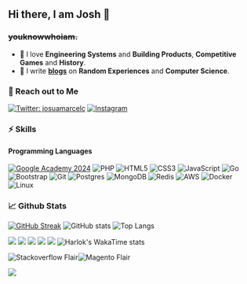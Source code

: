 ## Hi there, I am Josh 👋

### **~~youknowwhoiam.~~**

- 🌱 I love **Engineering Systems** and **Building Products**, **Competitive Games** and **History**. 
- 📜 I write **[blogs](https://josuamarcelc.com/blog)** on **Random Experiences** and **Computer Science**.

### 🤝 Reach out to Me

[![Twitter: josuamarcelc](https://img.shields.io/badge/josuamarcelc-%231DA1F2.svg?style=for-the-badge&logo=Twitter&logoColor=white)](https://twitter.com/josuamarcelc)
[![Instagram](https://img.shields.io/badge/josuamarcelc-%23E4405F.svg?style=for-the-badge&logo=Instagram&logoColor=white)](https://www.instagram.com/josuamarcelc/)

### ⚡ Skills
#### Programming Languages


[![Google Academy 2024](https://img.shields.io/badge/google-academy-red)](https://www.cloudskillsboost.google/public_profiles/3e3958b8-4f82-4bdf-9c41-497b9d9dad60)
![PHP](https://img.shields.io/badge/php-%230175C2.svg?style=for-the-badge&logo=php&logoColor=white)
![HTML5](https://img.shields.io/badge/html5-%23E34F26.svg?style=for-the-badge&logo=html5&logoColor=white)
![CSS3](https://img.shields.io/badge/css3-%231572B6.svg?style=for-the-badge&logo=css3&logoColor=white)
![JavaScript](https://img.shields.io/badge/javascript-%23323330.svg?style=for-the-badge&logo=javascript&logoColor=%23F7DF1E)
![Go](https://img.shields.io/badge/go-%2300ADD8.svg?style=for-the-badge&logo=go&logoColor=white)
![Bootstrap](https://img.shields.io/badge/bootstrap-%23563D7C.svg?style=for-the-badge&logo=bootstrap&logoColor=white)
![Git](https://img.shields.io/badge/git-%23F05033.svg?style=for-the-badge&logo=git&logoColor=white)
![Postgres](https://img.shields.io/badge/postgres-%23316192.svg?style=for-the-badge&logo=postgresql&logoColor=white)
![MongoDB](https://img.shields.io/badge/MongoDB-%234ea94b.svg?style=for-the-badge&logo=mongodb&logoColor=white)
![Redis](https://img.shields.io/badge/redis-%23DD0031.svg?style=for-the-badge&logo=redis&logoColor=white)
![AWS](https://img.shields.io/badge/AWS-%23FF9900.svg?style=for-the-badge&logo=amazon-aws&logoColor=white)
![Docker](https://img.shields.io/badge/docker-%230db7ed.svg?style=for-the-badge&logo=docker&logoColor=white)
![Linux](https://img.shields.io/badge/Linux-FCC624?style=for-the-badge&logo=linux&logoColor=black)

### 📈 Github Stats


[![GitHub Streak](https://github-readme-streak-stats.herokuapp.com?user=josuamarcelc&theme=dark&hide_border=true&date_format=M%20j%5B%2C%20Y%5D)](https://git.io/streak-stats)
![GitHub stats](https://github-readme-stats.vercel.app/api?username=josuamarcelc&show_icons=true&theme=dark&count_private=true&hide_border=true)
![Top Langs](https://github-readme-stats.vercel.app/api/top-langs/?username=josuamarcelc&show_icons=true&theme=dark&layout=compact&hide_border=true)

![](http://github-profile-summary-cards.vercel.app/api/cards/profile-details?username=josuamarcelc&theme=aura_dark)
![](http://github-profile-summary-cards.vercel.app/api/cards/repos-per-language?username=josuamarcelc&theme=aura_dark)
![](http://github-profile-summary-cards.vercel.app/api/cards/most-commit-language?username=josuamarcelc&theme=aura_dark)
![](http://github-profile-summary-cards.vercel.app/api/cards/stats?username=josuamarcelc&theme=aura_dark)
![](http://github-profile-summary-cards.vercel.app/api/cards/productive-time?username=josuamarcelc&theme=aura_dark&utcOffset=7)
![Harlok's WakaTime stats](https://github-readme-stats.vercel.app/api/wakatime?username=josuamarcelc\&layout=compact)

![Stackoverflow Flair](https://stackexchange.com/users/flair/1702393.png)![Magento Flair](https://magento.stackexchange.com/users/flair/2330.png)

![](https://hit.yhype.me/github/profile?user_id=2734197)
